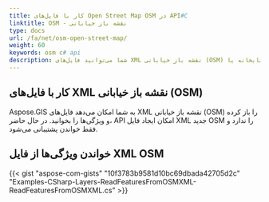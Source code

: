 ```yaml
---
title: کار با فایل‌های Open Street Map OSM در API#C
linktitle: OSM - نقشه باز خیابانی
type: docs
url: /fa/net/osm-open-street-map/
weight: 60
keywords: osm c# api
description: شما می‌توانید فایل‌های XML نقشه باز خیابانی (OSM) را با استفاده از کتابخانه یا API#C GIS باز کرده و ویژگی‌ها را بخوانید. در حال حاضر، API امکان ایجاد فایل XML جدید OSM را ندارد و فقط خواندن پشتیبانی می‌شود.
---
```


## **کار با فایل‌های XML نقشه باز خیابانی (OSM)**
Aspose.GIS به شما امکان می‌دهد فایل‌های XML نقشه باز خیابانی (OSM) را باز کرده و ویژگی‌ها را بخوانید. در حال حاضر، API امکان ایجاد فایل XML جدید OSM را ندارد و فقط خواندن پشتیبانی می‌شود.
## **خواندن ویژگی‌ها از فایل XML OSM**
{{< gist "aspose-com-gists" "10f3783b9581d10bc69dbada42705d2c" "Examples-CSharp-Layers-ReadFeaturesFromOSMXML-ReadFeaturesFromOSMXML.cs" >}}
